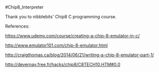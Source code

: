 #Chip8_Interpreter

Thank you to nibblebits' Chip8 C programming course.

References:

https://www.udemy.com/course/creating-a-chip-8-emulator-in-c/

http://www.emulator101.com/chip-8-emulator.html

http://craigthomas.ca/blog/2014/06/21/writing-a-chip-8-emulator-part-1/

http://devernay.free.fr/hacks/chip8/C8TECH10.HTM#0.0
